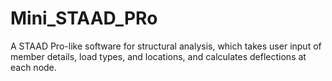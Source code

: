 # Mini_STAAD_PRo
 A STAAD Pro-like software for structural analysis, which takes user input of member details, load types, and locations, and calculates deflections at each node.
